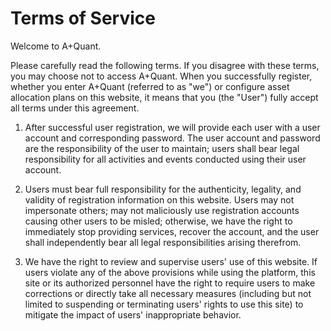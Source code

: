 # Terms of Service

Welcome to A+Quant.

Please carefully read the following terms. If you disagree with these terms, you may choose not to access A+Quant. When you successfully register, whether you enter A+Quant (referred to as "we") or configure asset allocation plans on this website, it means that you (the "User") fully accept all terms under this agreement.

1. After successful user registration, we will provide each user with a user account and corresponding password. The user account and password are the responsibility of the user to maintain; users shall bear legal responsibility for all activities and events conducted using their user account.

2. Users must bear full responsibility for the authenticity, legality, and validity of registration information on this website. Users may not impersonate others; may not maliciously use registration accounts causing other users to be misled; otherwise, we have the right to immediately stop providing services, recover the account, and the user shall independently bear all legal responsibilities arising therefrom.

3. We have the right to review and supervise users' use of this website. If users violate any of the above provisions while using the platform, this site or its authorized personnel have the right to require users to make corrections or directly take all necessary measures (including but not limited to suspending or terminating users' rights to use this site) to mitigate the impact of users' inappropriate behavior.
